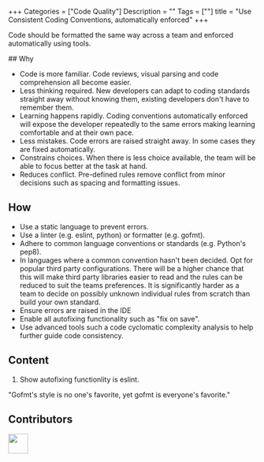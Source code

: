 +++
Categories = ["Code Quality"]
Description = ""
Tags = [""]
title = "Use Consistent Coding Conventions, automatically enforced"
+++

Code should be formatted the same way across a team and enforced automatically using tools.

## Why

* Code is more familiar. Code reviews, visual parsing and code comprehension all become easier.
* Less thinking required. New developers can adapt to coding standards straight away without knowing them, existing developers don't have to remember them.
* Learning happens rapidly. Coding conventions automatically enforced will expose the developer repeatedly to the same errors making learning comfortable and at their own pace.
* Less mistakes. Code errors are raised straight away. In some cases they are fixed automatically.
* Constrains choices. When there is less choice available, the team will be able to focus better at the task at hand.
* Reduces conflict. Pre-defined rules remove conflict from minor decisions such as spacing and formatting issues.

## How

* Use a static language to prevent errors.
* Use a linter (e.g. eslint, python) or formatter (e.g. gofmt).
* Adhere to common language conventions or standards (e.g. Python's pep8).
* In languages where a common convention hasn't been decided. Opt for popular third party configurations. There will be a higher chance that this will make third party libraries easier to read and the rules can be reduced to suit the teams preferences. It is significantly harder as a team to decide on possibly unknown individual rules from scratch than build your own standard.
* Ensure errors are raised in the IDE
* Enable all autofixing functionality such as "fix on save".
* Use advanced tools such a code cyclomatic complexity analysis to help further guide code consistency.

 
## Content

1. Show autofixing functionlity is eslint.


"Gofmt's style is no one's favorite, yet gofmt is everyone's favorite."


## Contributors

<a class="contributor" alt="Adam Craven" href="https://github.com/adamcraven">
  <img src="https://github.com/adamcraven.png?size=80" width="40">
</a>

